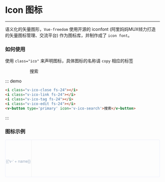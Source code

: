<script>
  var iconList = require('../icon.json');

  export default {
    data() {
      return {
        icons: iconList
      };
    }
  }
</script>
<style lang="less">
  .demo-icon .source > i {
    font-size: 24px;
    color: #8492a6;
    margin: 0 20px;
    font-size: 1.5em;
    vertical-align: middle;
  }

  .demo-icon .source > button {
    margin: 0 20px;
  }

  .icon-list {
    overflow: hidden;
    list-style: none;
    padding: 0;
    border: solid 1px #eaeefb;
    border-radius: 4px;
  }
  .icon-list li {
    float: left;
    width: 16.66%;
    text-align: center;
    height: 120px;
    line-height: 120px;
    color: #666;
    font-size: 13px;
    transition: color .15s linear;

    border-right: 1px solid #eee;
    border-bottom: 1px solid #eee;
    margin-right: -1px;
    margin-bottom: -1px;
    span {
      display: inline-block;
      line-height: normal;
      vertical-align: middle;
      font-family: 'Helvetica Neue',Helvetica,'PingFang SC','Hiragino Sans GB','Microsoft YaHei',SimSun,sans-serif;
      color: #99a9bf;
    }
    i {
      display: block;
      font-size: 32px;
      margin-bottom: 15px;
      color: #3f536e;
    }
    &:hover {
      color: rgb(92, 182, 255);
    }
  }
</style>

# Icon 图标
---
语义化的矢量图形，```Vue-freedom``` 使用开源的 iconfont (阿里妈妈MUX倾力打造的矢量图标管理、交流平台) 作为图标库，并制作成了 ```icon font```。
### 如何使用

使用 ```class="ico"``` 来声明图标，具体图标的名称请 ```copy``` 相应的标签

<div class="demo-block">
  <i class="v-ico-close fs-24"></i>
  <i class="v-ico-link fs-24"></i>
  <i class="v-ico-tag fs-24"></i>
  <i class="v-ico-edit fs-24"></i>
  <v-button type='primary' icon='v-ico-search'>搜索</v-button>
</div>
<style>
  .demo-block > i, .demo-block > .v-button{
    margin: 0 10px;
    vertical-align: middle;
  }
</style>

::: demo
```html
<i class="v-ico-close fs-24"></i>
<i class="v-ico-link fs-24"></i>
<i class="v-ico-tag fs-24"></i>
<i class="v-ico-edit fs-24"></i>
<v-button type='primary' icon='v-ico-search'>搜索</v-button>
```
:::

### 图标示例

<ul class="icon-list">
  <li v-for="name in icons" :key="name">
    <span>
      <i :class="'v-' + name"></i>
      {{'v-' + name}}
    </span>
  </li>
</ul>
